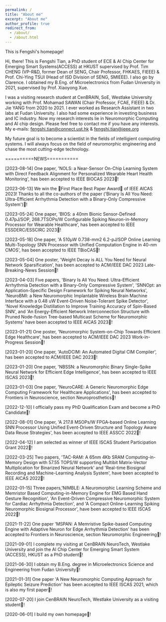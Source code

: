 ```yaml
---
permalink: /
title: "About me"
excerpt: "About me"
author_profile: true
redirect_from: 
  - /about/
  - /about.html
---
```


This is Fengshi's homepage!

Hi, there! This is Fengshi Tian, a PhD student of ECE & AI Chip Center for Emerging Smart Systems(ACCESS) at HKUST supervised by Prof. Tim CHENG (VP-R&D, former Dean of SENG, Chair Professor, FHKAES, FIEEE) & Prof. Chi-Ying TSUI (Head of ISD Division of SENG, SMIEEE). I also go by Clarence. I obtained my B.Eng. of Microelectronics from Fudan University in 2021, supervised by Prof. Xiaoyong Xue. 

I was a visiting research student at CenBRAIN, SoE, Westlake University working with Prof. Mohamad SAWAN (Chair Professor, FCAE, FIEEE) & Dr. Jie YANG from 2020 to 2021. I ever worked as Research Assistant in two labs at Fudan University. I also had some experience in investing business and IC industry. Now my research interests lie in Neuromorphic Computing and AI chip design. Please feel free to contact me if you have any interests. My e-mails: fengshi.tian@connect.ust.hk & fengshi.tian@ieee.org

My future goal is to become a scientist in the fields of intelligient computing systems. I will always focus on the field of neuromorphic engineering and chase the most cutting-edge technology. 


==========NEWS===========

[2023-08-14] One paper, 'NOLS: a Near-Sensor On-Chip Learning System with Direct Feedback Alignment for Personalized Wearable Heart Health Monitoring', has been accepted to IEEE BIOCAS 2023🎉!

[2023-06-13] We win the 🥇First Place Best Paper Award🥇 of IEEE AICAS 2023! Thanks to all the co-authors of the paper ('Binary Is All You Need: Ultra-Efficient Arrhythmia Detection with a Binary-Only Compressive System')🎉!

[2023-05-24] One paper, 'BIOS: a 40nm Bionic Sensor-Defined 0.47pJ/SOP, 268.7TSOPs/W Configurable Spiking Neuron-in-Memory Processor for Wearable Healthcare', has been accepted to IEEE ESSDERC/ESSCIRC 2023🎉!

[2023-05-18] One paper, 'A 510µW 0.738-mm2 6.2-pJ/SOP Online Learning Multi-Topology SNN Processor with Unified Computation Engine in 40-nm CMOS', has been accepted to IEEE TBioCAS🎉!

[2023-05-04] One poster, 'Weight Decay is ALL You Need for Neural Network Sparsification', has been accepted to ACM/IEEE DAC 2023 Late-Breaking-News Session🎉!

[2023-04-03] Five papers, 'Binary Is All You Need: Ultra-Efficient Arrhythmia Detection with a Binary-Only Compressive System', 'SNNOpt: an Application-Specific Design Framework for Spiking Neural Networks', 'NeuroBMI: a New Neuromorphic Implantable Wireless Brain Machine Interface with a 0.48 uW Event-Driven Noise-Tolerant Spike Detector', 'Novel Knowledge Distillation to Improve Training Accuracy of Spin-Based SNN', and 'An Energy-Efficient Network Interconnection Structure with Pruned Node-fusion Tree-based Multicast Scheme for Neuromorphic Systems' have been accepted to IEEE AICAS 2023🎉!

[2023-01-21] One poster, 'Neuromorphic System-on-Chip Towards Efficient Edge Healthcare', has been accepted to ACM/IEEE DAC 2023 Work-in-Progress Session🎉!

[2023-01-20] One paper, 'AutoDCIM: An Automated Digital CIM Compiler', has been accepted to ACM/IEEE DAC 2023🎉!

[2023-01-20] One paper, 'NBSSN: a Neuromorphic Binary Single-Spike Neural Network for Efficient Edge Intelligence', has been accepted to IEEE ISCAS 2023🎉!

[2023-01-03] One paper, 'NeuroCARE: A Generic Neuromorphic Edge Computing Framework for Healthcare Applications', has been accepted to Frontiers in Neuroscience, section Neuroprosthetics🎉!

[2022-12-10] I officially pass my PhD Qualification Exam and become a PhD Candidate🎉!

[2022-08-01] One paper, 'A 217.8 MSOPs/W FPGA-based Online Learning SNN Processor Using Unified Event-Driven Structure and Topology Aware Data Reuse Strategies', has been accepted to IEEE ASSCC 2022🎉!

[2022-04-12] I am selected as winner of IEEE ISCAS Student Participation Grant 2022🎉!

[2022-03-25] Two papers, 'TAC-RAM: A 65nm 4Kb SRAM Computing-in-Memory Design with 57.55 TOPS/W supporting Multibit Matrix-Vector Multiplication for Binarized Neural Network' and 'Real-time Biosignal Recording and Machine-Learning Analysis System', have been accepted to IEEE AICAS 2022🎉!

[2022-01-15] Three papers,'NIMBLE: A Neuromorphic Learning Scheme and Memristor Based Computing-in-Memory Engine for EMG Based Hand Gesture Recognition', 'An Event-Driven Compressive Neuromorphic System for Cardiac Arrhythmia Detection', and 'A Compact Online-Learning Spiking Neuromorphic Biosignal Processor', have been accepted to IEEE ISCAS 2022🎉!

[2021-11-22] One paper 'MSPAN: A Memristive Spike-based Computing Engine with Adaptive Neuron for Edge Arrhythmia Detection' has been accepted to Frontiers in Neuroscience, section Neuromorphic Engineering🎉!

[2021-09-01] I complete my visiting at CenBRAIN NeuroTech, Westlake University and join the AI Chip Center for Emerging Smart System (ACCESS), HKUST as a PhD student🎉!

[2021-06-30] I obtain my B.Eng. degree in Microelectronics Science and Engineering from Fudan University🎉!

[2021-01-31] One paper 'A New Neuromorphic Computing Approach for Epileptic Seizure Prediction' has been accepted to IEEE ISCAS 2021, which is also my first paper🎉!

[2020-07-20] I join CenBRAIN NeuroTech, Westlake University as a visiting student🎉!

[2020-06-01] I build my own homepage🎉!
